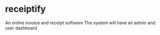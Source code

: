 # receiptify
An online invoice and receipt software
The system will have an admin and user dashboard

